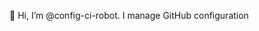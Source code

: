 👋 Hi, I’m @config-ci-robot. I manage GitHub configuration

<!---
config-ci-robot/config-ci-robot is a ✨ special ✨ repository because its `README.md` (this file) appears on your GitHub profile.
You can click the Preview link to take a look at your changes.
--->
